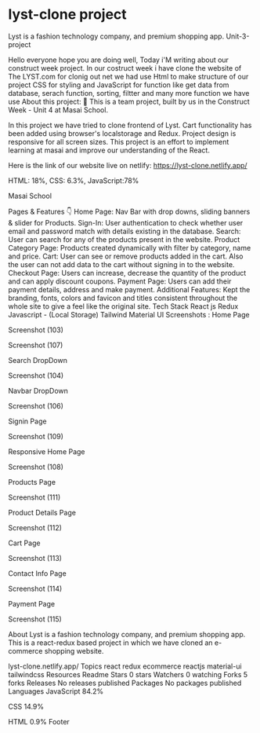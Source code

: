 # lyst-clone project
Lyst is a fashion technology company, and premium shopping app.
Unit-3-project

 Hello everyone hope you are doing well, Today i'M writing about our construct week project. In our costruct week i have clone the website of The LYST.com for clonig out net we had use Html to make structure of our project CSS for styling and JavaScript for function like get data from database, serach function, sorting, filtter and many more function we have use
 About this project: 🙌
This is a team project, built by us in the Construct Week - Unit 4 at Masai School.

In this project we have tried to clone frontend of Lyst. Cart functionality has been added using browser's localstorage and Redux. Project design is responsive for all screen sizes. This project is an effort to implement learning at masai and improve our understanding of the React.

Here is the link of our website live on netlify: https://lyst-clone.netlify.app/

HTML: 18%, CSS: 6.3%, JavaScript:78%

Masai School


Pages & Features 👇
Home Page: Nav Bar with drop downs, sliding banners & slider for Products.
Sign-In: User authentication to check whether user email and password match with details existing in the database.
Search: User can search for any of the products present in the website.
Product Category Page: Products created dynamically with filter by category, name and price.
Cart: User can see or remove products added in the cart. Also the user can not add data to the cart without signing in to the website.
Checkout Page: Users can increase, decrease the quantity of the product and can apply discount coupons.
Payment Page: Users can add their payment details, address and make payment.
Additional Features: Kept the branding, fonts, colors and favicon and titles consistent throughout the whole site to give a feel like the original site.
Tech Stack
React js
Redux
Javascript - (Local Storage)
Tailwind
Material UI
Screenshots :
Home Page

Screenshot (103)

Screenshot (107)

Search DropDown

Screenshot (104)

Navbar DropDown

Screenshot (106)

Signin Page

Screenshot (109)

Responsive Home Page

Screenshot (108)

Products Page

Screenshot (111)

Product Details Page

Screenshot (112)

Cart Page

Screenshot (113)

Contact Info Page

Screenshot (114)

Payment Page

Screenshot (115)

About
Lyst is a fashion technology company, and premium shopping app. This is a react-redux based project in which we have cloned an e-commerce shopping website.

lyst-clone.netlify.app/
Topics
react redux ecommerce reactjs material-ui tailwindcss
Resources
 Readme
Stars
 0 stars
Watchers
 0 watching
Forks
 5 forks
Releases
No releases published
Packages
No packages published
Languages
JavaScript
84.2%
 
CSS
14.9%
 
HTML
0.9%
Footer


